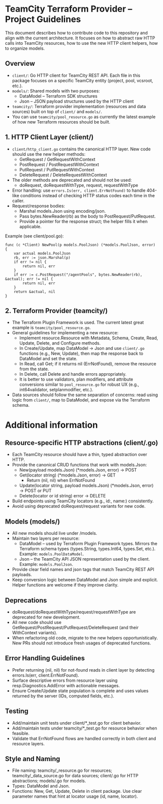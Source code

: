 # TeamCity Terraform Provider – Project Guidelines

This document describes how to contribute code to this repository and align with the current architecture. It focuses on how to abstract raw HTTP calls into TeamCity resources, how to use the new HTTP client helpers, how to organize models.

## Overview
- `client/`: Go HTTP client for TeamCity REST API. Each file in this package focuses on a specific TeamCity entity (project, pool, vcsroot, etc.).
- `models/`: Shared models with two purposes:
  - DataModel – Terraform SDK structures
  - Json – JSON payload structures used by the HTTP client
- `teamcity/`: Terraform provider implementation (resources and data sources) built on top of `client/` and `models/`.
- You can use `teamcity/pool_resource.go` as currently the latest example of how new Terraform resources should be built.

## 1. HTTP Client Layer (client/)
- `client/http_client.go` contains the canonical HTTP layer. New code should use the new helper methods:
  - GetRequest / GetRequestWithContext
  - PostRequest / PostRequestWithContext
  - PutRequest / PutRequestWithContext
  - DeleteRequest / DeleteRequestWithContext
- The older methods are deprecated and should not be used:
  - doRequest, doRequestWithType, request, requestWithType
- Error handling: use `errors.Is(err, client.ErrNotFound)` to handle 404-like conditions instead of checking HTTP status codes each time in the caller.
- Request/response bodies:
  - Marshal models.Json using encoding/json.
  - Pass bytes.NewReader(rb) as the body to PostRequest/PutRequest.
  - Provide a pointer for the response struct; the helper fills it when applicable.

Example (see client/pool.go):

```
func (c *Client) NewPool(p models.PoolJson) (*models.PoolJson, error) {
    var actual models.PoolJson
    rb, err := json.Marshal(p)
    if err != nil {
        return nil, err
    }
    if err := c.PostRequest("/agentPools", bytes.NewReader(rb), &actual); err != nil {
        return nil, err
    }
    return &actual, nil
}
```

## 2. Terraform Provider (teamcity/)
- The Terraform Plugin Framework is used. The current latest great example is `teamcity/pool_resource.go`.
- General guidelines for implementing a new resource:
    - Implement resource.Resource with Metadata, Schema, Create, Read, Update, Delete, and Configure methods.
    - In Create/Update, map DataModel → Json and use `client/.go` functions (e.g., New, Update), then map the response back to DataModel and set the state.
    - In Read, call Get; if it returns nil (ErrNotFound), remove the resource from the state.
    - In Delete, call Delete and handle errors appropriately.
    - It is better to use validators, plan modifiers, and attribute conversions similar to `pool_resource.go` for robust UX (e.g., int64validator, setplanmodifier, etc.).
- Data sources should follow the same separation of concerns: read using logic from `client/`, map to DataModel, and expose via the Terraform schema.

# Additional information

## Resource-specific HTTP abstractions (client/.go)
- Each TeamCity resource should have a thin, typed abstraction over HTTP.
- Provide the canonical CRUD functions that work with models.Json:
  - New(payload models.Json) (*models.Json, error) → POST
  - Get(locator string) (*models.Json, error) → GET
    - Return (nil, nil) when ErrNotFound
  - Update(locator string, payload models.Json) (*models.Json, error) → POST or PUT
  - Delete(locator or id string) error → DELETE
- Build endpoints using TeamCity locators (e.g., id:<id>, name:<name>) consistently.
- Avoid using deprecated doRequest/request variants for new code.

## Models (models/)
- All new models should live under /models.
- Maintain two layers per resource:
  - DataModel – used by Terraform Plugin Framework types. Mirrors the Terraform schema types (types.String, types.Int64, types.Set, etc.). Example: `models.PoolDataModel`.
  - Json – the TeamCity API JSON representation used by the client. Example: `models.PoolJson`.
- Provide clear field names and json tags that match TeamCity REST API payloads.
- Keep conversion logic between DataModel and Json simple and explicit. Helper functions are welcome if they improve clarity.


## Deprecations
- doRequest/doRequestWithType/request/requestWithType are deprecated for new development.
- All new code should use GetRequest/PostRequest/PutRequest/DeleteRequest (and their WithContext variants).
- When refactoring old code, migrate to the new helpers opportunistically. New PRs should not introduce fresh usages of deprecated functions.

## Error Handling Guidelines
- Prefer returning (nil, nil) for not-found reads in client layer by detecting errors.Is(err, client.ErrNotFound).
- Surface descriptive errors from resource layer using resp.Diagnostics.AddError with actionable messages.
- Ensure Create/Update state population is complete and uses values returned by the server (IDs, computed fields, etc.).

## Testing
- Add/maintain unit tests under client/*_test.go for client behavior.
- Add/maintain tests under teamcity/*_test.go for resource behavior when feasible.
- Validate that ErrNotFound flows are handled correctly in both client and resource layers.

## Style and Naming
- File naming: teamcity/_resource.go for resources; teamcity/_data_source.go for data sources; client/.go for HTTP abstractions; models/.go for models.
- Types: DataModel and Json.
- Functions: New, Get, Update, Delete in client package. Use clear parameter names that hint at locator usage (id, name, locator).
